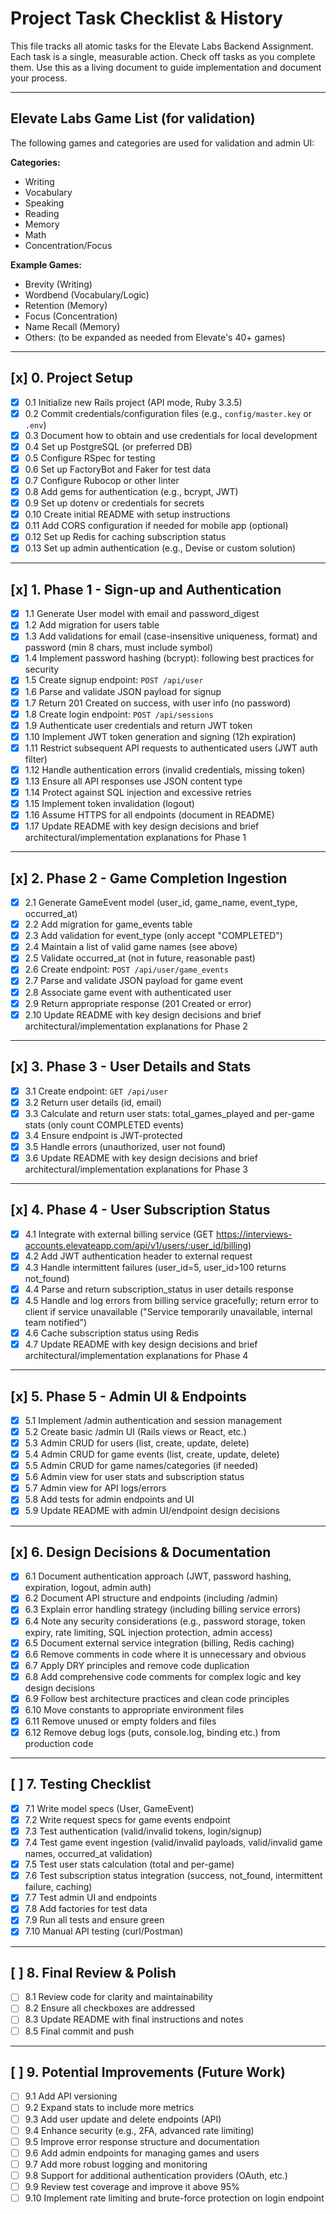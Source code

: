 # Project Task Checklist & History

This file tracks all atomic tasks for the Elevate Labs Backend Assignment. Each task is a single, measurable action. Check off tasks as you complete them. Use this as a living document to guide implementation and document your process.

---

## Elevate Labs Game List (for validation)

The following games and categories are used for validation and admin UI:

**Categories:**

- Writing
- Vocabulary
- Speaking
- Reading
- Memory
- Math
- Concentration/Focus

**Example Games:**

- Brevity (Writing)
- Wordbend (Vocabulary/Logic)
- Retention (Memory)
- Focus (Concentration)
- Name Recall (Memory)
- Others: (to be expanded as needed from Elevate's 40+ games)

---

## [x] 0. Project Setup

- [x] 0.1 Initialize new Rails project (API mode, Ruby 3.3.5)
- [x] 0.2 Commit credentials/configuration files (e.g., `config/master.key` or `.env`)
- [x] 0.3 Document how to obtain and use credentials for local development
- [x] 0.4 Set up PostgreSQL (or preferred DB)
- [x] 0.5 Configure RSpec for testing
- [x] 0.6 Set up FactoryBot and Faker for test data
- [x] 0.7 Configure Rubocop or other linter
- [x] 0.8 Add gems for authentication (e.g., bcrypt, JWT)
- [x] 0.9 Set up dotenv or credentials for secrets
- [x] 0.10 Create initial README with setup instructions
- [x] 0.11 Add CORS configuration if needed for mobile app (optional)
- [x] 0.12 Set up Redis for caching subscription status
- [x] 0.13 Set up admin authentication (e.g., Devise or custom solution)

---

## [x] 1. Phase 1 - Sign-up and Authentication

- [x] 1.1 Generate User model with email and password_digest
- [x] 1.2 Add migration for users table
- [x] 1.3 Add validations for email (case-insensitive uniqueness, format) and password (min 8 chars, must include symbol)
- [x] 1.4 Implement password hashing (bcrypt): following best practices for security
- [x] 1.5 Create signup endpoint: `POST /api/user`
- [x] 1.6 Parse and validate JSON payload for signup
- [x] 1.7 Return 201 Created on success, with user info (no password)
- [x] 1.8 Create login endpoint: `POST /api/sessions`
- [x] 1.9 Authenticate user credentials and return JWT token
- [x] 1.10 Implement JWT token generation and signing (12h expiration)
- [x] 1.11 Restrict subsequent API requests to authenticated users (JWT auth filter)
- [x] 1.12 Handle authentication errors (invalid credentials, missing token)
- [x] 1.13 Ensure all API responses use JSON content type
- [x] 1.14 Protect against SQL injection and excessive retries
- [x] 1.15 Implement token invalidation (logout)
- [x] 1.16 Assume HTTPS for all endpoints (document in README)
- [x] 1.17 Update README with key design decisions and brief architectural/implementation explanations for Phase 1

---

## [x] 2. Phase 2 - Game Completion Ingestion

- [x] 2.1 Generate GameEvent model (user_id, game_name, event_type, occurred_at)
- [x] 2.2 Add migration for game_events table
- [x] 2.3 Add validation for event_type (only accept "COMPLETED")
- [x] 2.4 Maintain a list of valid game names (see above)
- [x] 2.5 Validate occurred_at (not in future, reasonable past)
- [x] 2.6 Create endpoint: `POST /api/user/game_events`
- [x] 2.7 Parse and validate JSON payload for game event
- [x] 2.8 Associate game event with authenticated user
- [x] 2.9 Return appropriate response (201 Created or error)
- [x] 2.10 Update README with key design decisions and brief architectural/implementation explanations for Phase 2

---

## [x] 3. Phase 3 - User Details and Stats

- [x] 3.1 Create endpoint: `GET /api/user`
- [x] 3.2 Return user details (id, email)
- [x] 3.3 Calculate and return user stats: total_games_played and per-game stats (only count COMPLETED events)
- [x] 3.4 Ensure endpoint is JWT-protected
- [x] 3.5 Handle errors (unauthorized, user not found)
- [x] 3.6 Update README with key design decisions and brief architectural/implementation explanations for Phase 3

---

## [x] 4. Phase 4 - User Subscription Status

- [x] 4.1 Integrate with external billing service (GET https://interviews-accounts.elevateapp.com/api/v1/users/:user_id/billing)
- [x] 4.2 Add JWT authentication header to external request
- [x] 4.3 Handle intermittent failures (user_id=5, user_id>100 returns not_found)
- [x] 4.4 Parse and return subscription_status in user details response
- [x] 4.5 Handle and log errors from billing service gracefully; return error to client if service unavailable ("Service temporarily unavailable, internal team notified")
- [x] 4.6 Cache subscription status using Redis
- [x] 4.7 Update README with key design decisions and brief architectural/implementation explanations for Phase 4

---

## [x] 5. Phase 5 - Admin UI & Endpoints

- [x] 5.1 Implement /admin authentication and session management
- [x] 5.2 Create basic /admin UI (Rails views or React, etc.)
- [x] 5.3 Admin CRUD for users (list, create, update, delete)
- [x] 5.4 Admin CRUD for game events (list, create, update, delete)
- [x] 5.5 Admin CRUD for game names/categories (if needed)
- [x] 5.6 Admin view for user stats and subscription status
- [x] 5.7 Admin view for API logs/errors
- [x] 5.8 Add tests for admin endpoints and UI
- [x] 5.9 Update README with admin UI/endpoint design decisions

---

## [x] 6. Design Decisions & Documentation

- [x] 6.1 Document authentication approach (JWT, password hashing, expiration, logout, admin auth)
- [x] 6.2 Document API structure and endpoints (including /admin)
- [x] 6.3 Explain error handling strategy (including billing service errors)
- [x] 6.4 Note any security considerations (e.g., password storage, token expiry, rate limiting, SQL injection protection, admin access)
- [x] 6.5 Document external service integration (billing, Redis caching)
- [x] 6.6 Remove comments in code where it is unnecessary and obvious
- [x] 6.7 Apply DRY principles and remove code duplication
- [x] 6.8 Add comprehensive code comments for complex logic and key design decisions
- [x] 6.9 Follow best architecture practices and clean code principles
- [x] 6.10 Move constants to appropriate environment files
- [x] 6.11 Remove unused or empty folders and files
- [x] 6.12 Remove debug logs (puts, console.log, binding etc.) from production code

---

## [ ] 7. Testing Checklist

- [x] 7.1 Write model specs (User, GameEvent)
- [x] 7.2 Write request specs for game events endpoint
- [x] 7.3 Test authentication (valid/invalid tokens, login/signup)
- [x] 7.4 Test game event ingestion (valid/invalid payloads, valid/invalid game names, occurred_at validation)
- [x] 7.5 Test user stats calculation (total and per-game)
- [x] 7.6 Test subscription status integration (success, not_found, intermittent failure, caching)
- [x] 7.7 Test admin UI and endpoints
- [x] 7.8 Add factories for test data
- [x] 7.9 Run all tests and ensure green
- [x] 7.10 Manual API testing (curl/Postman)

---

## [ ] 8. Final Review & Polish

- [ ] 8.1 Review code for clarity and maintainability
- [ ] 8.2 Ensure all checkboxes are addressed
- [ ] 8.3 Update README with final instructions and notes
- [ ] 8.5 Final commit and push

---

## [ ] 9. Potential Improvements (Future Work)

- [ ] 9.1 Add API versioning
- [ ] 9.2 Expand stats to include more metrics
- [ ] 9.3 Add user update and delete endpoints (API)
- [ ] 9.4 Enhance security (e.g., 2FA, advanced rate limiting)
- [ ] 9.5 Improve error response structure and documentation
- [ ] 9.6 Add admin endpoints for managing games and users
- [ ] 9.7 Add more robust logging and monitoring
- [ ] 9.8 Support for additional authentication providers (OAuth, etc.)
- [ ] 9.9 Review test coverage and improve it above 95%
- [ ] 9.10 Implement rate limiting and brute-force protection on login endpoint
